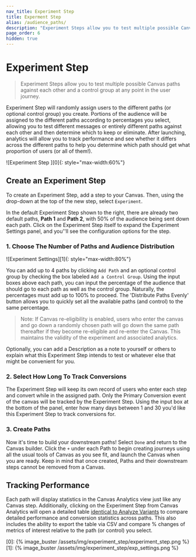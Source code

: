 ```yaml
---
nav_title: Experiment Step
title: Experment Step
alias: /audience_paths/
description: "Experiment Steps allow you to test multiple possible Canvas paths against each other and a control group at any point in the user journey."
page_order: 6
hidden: true
---
```


# Experiment Step

> Experiment Steps allow you to test multiple possible Canvas paths against each other and a control group at any point in the user journey.

Experiment Step will randomly assign users to the different paths (or optional control group) you create. Portions of the audience will be assigned to the different paths according to percentages you select, allowing you to test different messages or entirely different paths against each other and then determine which to keep or eliminate. After launching, analytics will allow you to track performance and see whether it differs across the different paths to help you determine which path should get what proportion of users (or all of them!).

![Experiment Step ][0]{: style="max-width:60%"}

## Create an Experiment Step

To create an Experiment Step, add a step to your Canvas. Then, using the drop-down at the top of the new step, select `Experiment`.

In the default Experiment Step shown to the right, there are already two default paths, __Path 1__ and __Path 2__, with 50% of the audience being sent down each path. Click on the Experiment Step itself to expand the Experiment Settings panel, and you''ll see the configuration options for the step. 

### 1. Choose The Number of Paths and Audience Distribution

![Experiment Settings][1]{: style="max-width:80%"}

You can add up to 4 paths by clicking `Add Path` and an optional control group by checking the box labeled `Add a Control Group`. Using the input boxes above each path, you can input the percentage of the audience that should go to each path as well as the control group. Naturally, the percentages must add up to 100% to proceed. The 'Distribute Paths Evenly' button allows you to quickly set all the available paths (and control) to the same percentage.

> Note: If Canvas re-eligibility is enabled, users who enter the canvas and go down a randomly chosen path will go down the same path thereafter if they become re-eligible and re-enter the Canvas. This maintains the validity of the experiment and associated analytics.

Optionally, you can add a Description as a note to yourself or others to explain what this Experiment Step intends to test or whatever else that might be convenient for you.

### 2. Select How Long To Track Conversions

The Experiment Step will keep its own record of users who enter each step and convert while in the assigned path. Only the Primary Conversion event of the canvas will be tracked by the Experiment Step. Using the input box at the bottom of the panel, enter how many days between 1 and 30 you'd like this Experiment Step to track conversions for.

### 3. Create Paths

Now it's time to build your downstream paths! Select `Done` and return to the Canvas builder.  Click the `+` under each Path to begin creating journeys using all the usual tools of Canvas as you see fit, and launch the Canvas when you are ready. Keep in mind that once created, Paths and their downstream steps cannot be removed from a Canvas.

## Tracking Performance

Each path will display statistics in the Canvas Analytics view just like any Canvas step. Additionally, clicking on the Experiment Step from Canvas Analytics will open a detailed table [identical to Analyze Variants](https://www.braze.com/docs/user_guide/engagement_tools/canvas/get_started/measuring_and_testing_with_canvas_analytics/#performance-breakdown-by-variant) to compare detailed performance and conversion statistics across paths. This also includes the ability to export the table via CSV and compare % changes of metrics of interest relative to the path (or control) you select.


[0]: {% image_buster /assets/img/experiment_step/experiment_step.png %}
[1]: {% image_buster /assets/img/experiment_step/exp_settings.png %}
